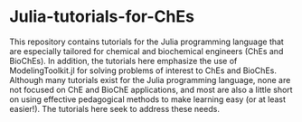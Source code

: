 # Julia-tutorials-for-ChEs
This repository contains tutorials for the Julia programming language that are especially tailored for chemical and biochemical engineers 
(ChEs and BioChEs). In addition, the tutorials here emphasize the use of ModelingToolkit.jl for solving problems of interest to ChEs 
and BioChEs. Although many tutorials exist for the Julia programming language, none are not focused on ChE and BioChE applications, 
and most are also a little short on using effective pedagogical methods to make learning easy (or at least easier!). The tutorials 
here seek to address these needs.
